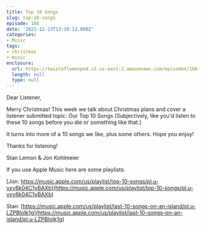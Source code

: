 ```yaml
---
title: Top 10 Songs
slug: top-10-songs
episode: 166
date: '2021-12-23T13:30:13.000Z'
categories:
- Music
tags:
- christmas
- music
enclosure:
  url: https://twistoflemonpod.s3.us-east-2.amazonaws.com/episodes/166-lwatol-20211223.mp3
  length: null
  type: null
---
```


Dear Listener,

Merry Christmas! This week we talk about Christmas plans and cover a listener submitted topic: Our Top 10 Songs (Subjectively, like you'd listen to these 10 songs before you die or something like that.)

It turns into more of a 10 songs we like, plus some others. Hope you enjoy!

Thanks for listening!

Stan Lemon & Jon Kohlmeier

If you use Apple Music here are some playlists:

[Jon: https://music.apple.com/us/playlist/top-10-songs/pl.u-vxy6k04C1yBAXb](https://music.apple.com/us/playlist/top-10-songs/pl.u-vxy6k04C1yBAXb)

Stan: [https://music.apple.com/us/playlist/last-10-songs-on-an-island/pl.u-LZPBIolk1g](https://music.apple.com/us/playlist/last-10-songs-on-an-island/pl.u-LZPBIolk1g)
